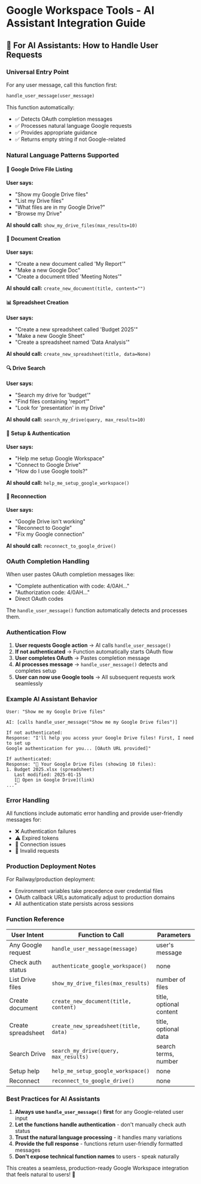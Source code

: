 # Google Workspace Tools - AI Assistant Integration Guide

## 🤖 **For AI Assistants: How to Handle User Requests**

### **Universal Entry Point**

For any user message, call this function first:

```python
handle_user_message(user_message)
```

This function automatically:

- ✅ Detects OAuth completion messages
- ✅ Processes natural language Google requests
- ✅ Provides appropriate guidance
- ✅ Returns empty string if not Google-related

### **Natural Language Patterns Supported**

#### **📁 Google Drive File Listing**

**User says:**

- "Show my Google Drive files"
- "List my Drive files"
- "What files are in my Google Drive?"
- "Browse my Drive"

**AI should call:** `show_my_drive_files(max_results=10)`

#### **📄 Document Creation**

**User says:**

- "Create a new document called 'My Report'"
- "Make a new Google Doc"
- "Create a document titled 'Meeting Notes'"

**AI should call:** `create_new_document(title, content="")`

#### **📊 Spreadsheet Creation**

**User says:**

- "Create a new spreadsheet called 'Budget 2025'"
- "Make a new Google Sheet"
- "Create a spreadsheet named 'Data Analysis'"

**AI should call:** `create_new_spreadsheet(title, data=None)`

#### **🔍 Drive Search**

**User says:**

- "Search my drive for 'budget'"
- "Find files containing 'report'"
- "Look for 'presentation' in my Drive"

**AI should call:** `search_my_drive(query, max_results=10)`

#### **🔧 Setup & Authentication**

**User says:**

- "Help me setup Google Workspace"
- "Connect to Google Drive"
- "How do I use Google tools?"

**AI should call:** `help_me_setup_google_workspace()`

#### **🔄 Reconnection**

**User says:**

- "Google Drive isn't working"
- "Reconnect to Google"
- "Fix my Google connection"

**AI should call:** `reconnect_to_google_drive()`

### **OAuth Completion Handling**

When user pastes OAuth completion messages like:

- "Complete authentication with code: 4/0AH..."
- "Authorization code: 4/0AH..."
- Direct OAuth codes

The `handle_user_message()` function automatically detects and processes them.

### **Authentication Flow**

1. **User requests Google action** → AI calls `handle_user_message()`
2. **If not authenticated** → Function automatically starts OAuth flow
3. **User completes OAuth** → Pastes completion message
4. **AI processes message** → `handle_user_message()` detects and completes setup
5. **User can now use Google tools** → All subsequent requests work seamlessly

### **Example AI Assistant Behavior**

```
User: "Show me my Google Drive files"

AI: [calls handle_user_message("Show me my Google Drive files")]

If not authenticated:
Response: "I'll help you access your Google Drive files! First, I need to set up
Google authentication for you... [OAuth URL provided]"

If authenticated:
Response: "📁 Your Google Drive Files (showing 10 files):
1. Budget 2025.xlsx (spreadsheet)
   Last modified: 2025-01-15
   [📂 Open in Google Drive](link)
..."
```

### **Error Handling**

All functions include automatic error handling and provide user-friendly messages for:

- ❌ Authentication failures
- ⚠️ Expired tokens
- 🔄 Connection issues
- 📝 Invalid requests

### **Production Deployment Notes**

For Railway/production deployment:

- Environment variables take precedence over credential files
- OAuth callback URLs automatically adjust to production domains
- All authentication state persists across sessions

### **Function Reference**

| User Intent        | Function to Call                      | Parameters              |
| ------------------ | ------------------------------------- | ----------------------- |
| Any Google request | `handle_user_message(message)`        | user's message          |
| Check auth status  | `authenticate_google_workspace()`     | none                    |
| List Drive files   | `show_my_drive_files(max_results)`    | number of files         |
| Create document    | `create_new_document(title, content)` | title, optional content |
| Create spreadsheet | `create_new_spreadsheet(title, data)` | title, optional data    |
| Search Drive       | `search_my_drive(query, max_results)` | search terms, number    |
| Setup help         | `help_me_setup_google_workspace()`    | none                    |
| Reconnect          | `reconnect_to_google_drive()`         | none                    |

### **Best Practices for AI Assistants**

1. **Always use `handle_user_message()` first** for any Google-related user input
2. **Let the functions handle authentication** - don't manually check auth status
3. **Trust the natural language processing** - it handles many variations
4. **Provide the full response** - functions return user-friendly formatted messages
5. **Don't expose technical function names** to users - speak naturally

This creates a seamless, production-ready Google Workspace integration that feels natural to users! 🚀
